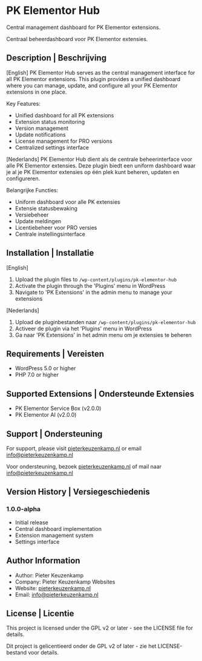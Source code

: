 # PK Elementor Hub

Central management dashboard for PK Elementor extensions.

Centraal beheerdashboard voor PK Elementor extensies.

## Description | Beschrijving

[English]
PK Elementor Hub serves as the central management interface for all PK Elementor extensions. This plugin provides a unified dashboard where you can manage, update, and configure all your PK Elementor extensions in one place.

Key Features:
- Unified dashboard for all PK extensions
- Extension status monitoring
- Version management
- Update notifications
- License management for PRO versions
- Centralized settings interface

[Nederlands]
PK Elementor Hub dient als de centrale beheerinterface voor alle PK Elementor extensies. Deze plugin biedt een uniform dashboard waar je al je PK Elementor extensies op één plek kunt beheren, updaten en configureren.

Belangrijke Functies:
- Uniform dashboard voor alle PK extensies
- Extensie statusbewaking
- Versiebeheer
- Update meldingen
- Licentiebeheer voor PRO versies
- Centrale instellingsinterface

## Installation | Installatie

[English]
1. Upload the plugin files to `/wp-content/plugins/pk-elementor-hub`
2. Activate the plugin through the 'Plugins' menu in WordPress
3. Navigate to 'PK Extensions' in the admin menu to manage your extensions

[Nederlands]
1. Upload de pluginbestanden naar `/wp-content/plugins/pk-elementor-hub`
2. Activeer de plugin via het 'Plugins' menu in WordPress
3. Ga naar 'PK Extensions' in het admin menu om je extensies te beheren

## Requirements | Vereisten

- WordPress 5.0 or higher
- PHP 7.0 or higher

## Supported Extensions | Ondersteunde Extensies

- PK Elementor Service Box (v2.0.0)
- PK Elementor AI (v2.0.0)

## Support | Ondersteuning

For support, please visit [pieterkeuzenkamp.nl](https://www.pieterkeuzenkamp.nl) or email info@pieterkeuzenkamp.nl

Voor ondersteuning, bezoek [pieterkeuzenkamp.nl](https://www.pieterkeuzenkamp.nl) of mail naar info@pieterkeuzenkamp.nl

## Version History | Versiegeschiedenis

### 1.0.0-alpha
- Initial release
- Central dashboard implementation
- Extension management system
- Settings interface

## Author Information

- Author: Pieter Keuzenkamp
- Company: Pieter Keuzenkamp Websites
- Website: [pieterkeuzenkamp.nl](https://www.pieterkeuzenkamp.nl)
- Email: info@pieterkeuzenkamp.nl

## License | Licentie

This project is licensed under the GPL v2 or later - see the LICENSE file for details.

Dit project is gelicentieerd onder de GPL v2 of later - zie het LICENSE-bestand voor details.
